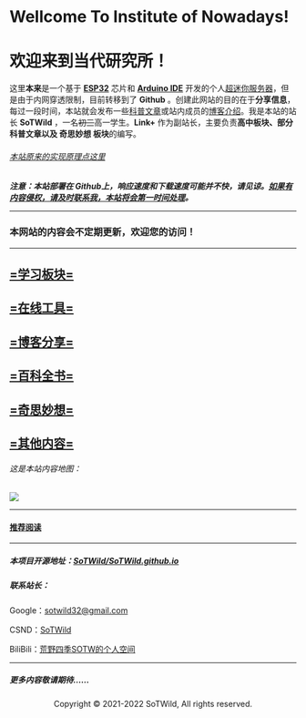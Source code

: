 # Wellcome To Institute of Nowadays!

# 欢迎来到当代研究所！



这里**本来**是一个基于 **[ESP32](https://www.espressif.com/zh-hans/products/socs/esp32)** 芯片和 **[Arduino IDE](https://www.arduino.cc/en/guide/windows)** 开发的个人<u>超迷你服务器</u>，但是由于内网穿透限制，目前转移到了 **Github** 。创建此网站的目的在于**分享信息**，每过一段时间，本站就会发布一些[科普文章](\popularization\popularization.html)或站内成员的[博客介绍](/blog/blog.html)。我是本站的站长 **SoTWild** ，一名~~初三~~高一学生。**Link+** 作为副站长，主要负责**高中板块、部分科普文章以及 奇思妙想 板块**的编写。

###### [本站原来的实现原理点这里](/popularization/20220220.html)

***注意：本站部署在 Github上，响应速度和下载速度可能并不快，请见谅。<u>如果有内容侵权，请及时联系我，本站将会第一时间处理</u>。***

------

### 本网站的内容会不定期更新，欢迎您的访问！

------



## [=学习板块=](/study/study.html)

## [=在线工具=](/development/development.html)

## [=博客分享=](/blog/blog.html)

## [=百科全书=](\popularization\popularization.html)

## [=奇思妙想=](/fancy/fancy.html)

## [=其他内容=](/others/others.html)



###### 这是本站内容地图：

![](https://i2.imgu.cc/images/2022/05/15/CtNjj.png)

------

#### [推荐阅读](/others/Recommended.html)

------

##### 本项目开源地址：[SoTWild/SoTWild.github.io](https://github.com/SoTWild/SoTWild.github.io)

##### 联系站长：

Google：sotwild32@gmail.com

CSND：[SoTWild](https://blog.csdn.net/SoTWild)

BiliBili：[荒野四季SOTW的个人空间](https://space.bilibili.com/482469487)

------

##### 更多内容敬请期待……



<center>Copyright © 2021-2022 SoTWild, All rights reserved.</center>
